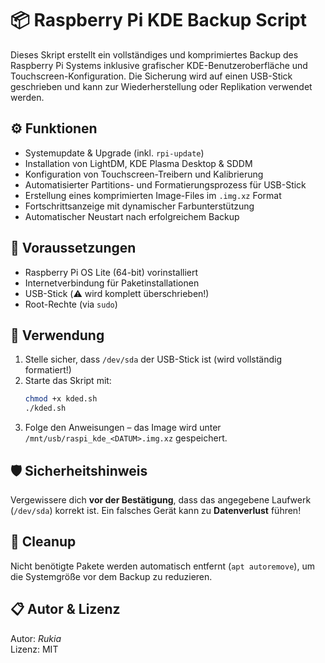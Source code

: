 # 📦 Raspberry Pi KDE Backup Script

Dieses Skript erstellt ein vollständiges und komprimiertes Backup des Raspberry Pi Systems inklusive grafischer KDE-Benutzeroberfläche und Touchscreen-Konfiguration. Die Sicherung wird auf einen USB-Stick geschrieben und kann zur Wiederherstellung oder Replikation verwendet werden.

## ⚙️ Funktionen

- Systemupdate & Upgrade (inkl. `rpi-update`)
- Installation von LightDM, KDE Plasma Desktop & SDDM
- Konfiguration von Touchscreen-Treibern und Kalibrierung
- Automatisierter Partitions- und Formatierungsprozess für USB-Stick
- Erstellung eines komprimierten Image-Files im `.img.xz` Format
- Fortschrittsanzeige mit dynamischer Farbunterstützung
- Automatischer Neustart nach erfolgreichem Backup

## 📝 Voraussetzungen

- Raspberry Pi OS Lite (64-bit) vorinstalliert
- Internetverbindung für Paketinstallationen
- USB-Stick (⚠️ wird komplett überschrieben!)
- Root-Rechte (via `sudo`)

## 📂 Verwendung

1. Stelle sicher, dass `/dev/sda` der USB-Stick ist (wird vollständig formatiert!)
2. Starte das Skript mit:
   ```bash
   chmod +x kded.sh
   ./kded.sh
   ```
3. Folge den Anweisungen – das Image wird unter `/mnt/usb/raspi_kde_<DATUM>.img.xz` gespeichert.

## 🛡️ Sicherheitshinweis

Vergewissere dich **vor der Bestätigung**, dass das angegebene Laufwerk (`/dev/sda`) korrekt ist. Ein falsches Gerät kann zu **Datenverlust** führen!

## 🧼 Cleanup

Nicht benötigte Pakete werden automatisch entfernt (`apt autoremove`), um die Systemgröße vor dem Backup zu reduzieren.

## 📋 Autor & Lizenz

Autor: *Rukia*  
Lizenz: MIT
